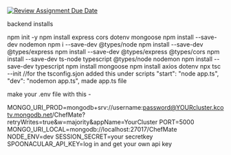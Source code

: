 [![Review Assignment Due Date](https://classroom.github.com/assets/deadline-readme-button-22041afd0340ce965d47ae6ef1cefeee28c7c493a6346c4f15d667ab976d596c.svg)](https://classroom.github.com/a/N68_urbh)

backend installs

npm init -y
npm install express cors dotenv mongoose
npm install --save-dev nodemon
npm i --save-dev @types/node
npm install --save-dev @types/express
npm install --save-dev @types/express @types/cors
npm install --save-dev ts-node typescript @types/node nodemon
npm install --save-dev typescript
npm install mongoose
npm install axios dotenv
npx tsc --init //for the tsconfig.sjon
added this under scripts 
    "start": "node app.ts",
    "dev": "nodemon app.ts",
made app.ts file

make your .env file with this -

MONGO_URI_PROD=mongodb+srv://username:password@YOURcluster.kcotv.mongodb.net/ChefMate?retryWrites=true&w=majority&appName=YourCluster
PORT=5000
MONGO_URI_LOCAL=mongodb://localhost:27017/ChefMate
NODE_ENV=dev
SESSION_SECRET=your secretkey
SPOONACULAR_API_KEY=log in and get your own api key